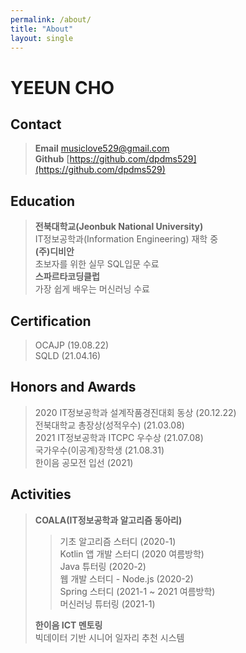 ```yaml
---
permalink: /about/
title: "About"
layout: single
---
```


# YEEUN CHO
## Contact
> __Email__ musiclove529@gmail.com  
> __Github__ [https://github.com/dpdms529](https://github.com/dpdms529)  
  
## Education
> __전북대학교(Jeonbuk National University)__  
> IT정보공학과(Information Engineering) 재학 중  
> __(주)디비안__  
> 초보자를 위한 실무 SQL입문 수료  
> __스파르타코딩클럽__  
> 가장 쉽게 배우는 머신러닝 수료  
    
## Certification
> OCAJP (19.08.22)  
> SQLD (21.04.16)  
  
## Honors and Awards
> 2020 IT정보공학과 설계작품경진대회 동상 (20.12.22)  
> 전북대학교 총장상(성적우수) (21.03.08)  
> 2021 IT정보공학과 ITCPC 우수상 (21.07.08)  
> 국가우수(이공계)장학생 (21.08.31)  
> 한이음 공모전 입선 (2021)  
  
## Activities
> __COALA(IT정보공학과 알고리즘 동아리)__
>> 기초 알고리즘 스터디 (2020-1)  
>> Kotlin 앱 개발 스터디 (2020 여름방학)  
>> Java 튜터링 (2020-2)  
>> 웹 개발 스터디 - Node.js (2020-2)  
>> Spring 스터디 (2021-1 ~ 2021 여름방학)  
>> 머신러닝 튜터링 (2021-1)  
> 
> __한이음 ICT 멘토링__  
> 빅데이터 기반 시니어 일자리 추천 시스템  
